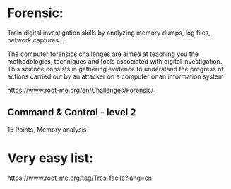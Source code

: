# Forensic:
Train digital investigation skills by analyzing memory dumps, log files, network captures...

The computer forensics challenges are aimed at teaching you the methodologies, techniques and tools associated with digital investigation. This science consists in gathering evidence to understand the progress of actions carried out by an attacker on a computer or an information system

https://www.root-me.org/en/Challenges/Forensic/

## Command & Control - level 2
15 Points, Memory analysis

# Very easy list:
https://www.root-me.org/tag/Tres-facile?lang=en

